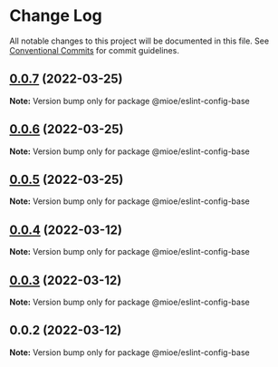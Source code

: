 # Change Log

All notable changes to this project will be documented in this file.
See [Conventional Commits](https://conventionalcommits.org) for commit guidelines.

## [0.0.7](https://github.com/mioe/eslint-config/compare/v0.0.6...v0.0.7) (2022-03-25)

**Note:** Version bump only for package @mioe/eslint-config-base





## [0.0.6](https://github.com/mioe/eslint-config/compare/v0.0.5...v0.0.6) (2022-03-25)

**Note:** Version bump only for package @mioe/eslint-config-base





## [0.0.5](https://github.com/mioe/eslint-config/compare/v0.0.4...v0.0.5) (2022-03-25)

**Note:** Version bump only for package @mioe/eslint-config-base





## [0.0.4](https://github.com/mioe/eslint-config/compare/v0.0.3...v0.0.4) (2022-03-12)

**Note:** Version bump only for package @mioe/eslint-config-base





## [0.0.3](https://github.com/mioe/eslint-config/compare/v0.0.2...v0.0.3) (2022-03-12)

**Note:** Version bump only for package @mioe/eslint-config-base





## 0.0.2 (2022-03-12)

**Note:** Version bump only for package @mioe/eslint-config-base
